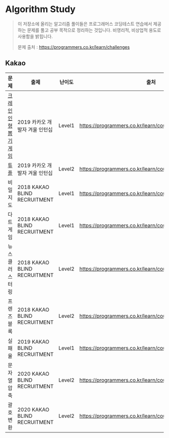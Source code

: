 # Algorithm Study
> 이 저장소에 올리는 알고리즘 풀이들은 프로그래머스 코딩테스트 연습에서 제공하는 문제를 풀고 공부 목적으로 정리하는 것입니다. 비영리적, 비상업적 용도로 사용함을 밝힙니다.
>
> 문제 출처 : https://programmers.co.kr/learn/challenges

## Kakao

| 문제                                                         | 출제                           | 난이도 | 출처                                                     | Note |
| ------------------------------------------------------------ | ------------------------------ | ------ | -------------------------------------------------------- | ---- |
| [크레인 인형 뽑기 게임](https://github.com/cskime/Algorithm/blob/master/kakao/크레인-인형-뽑기-게임.md) | 2019 카카오 개발자 겨울 인턴십 | Level1 | https://programmers.co.kr/learn/courses/30/lessons/64061 |      |
| [튜플](https://github.com/cskime/Algorithm/blob/master/kakao/튜플.md) | 2019 카카오 개발자 겨울 인턴십 | Level2 | https://programmers.co.kr/learn/courses/30/lessons/64065 |      |
| 비밀지도                                                     | 2018 KAKAO BLIND RECRUITMENT   | Level1 | https://programmers.co.kr/learn/courses/30/lessons/17681 |      |
| 다트게임                                                     | 2018 KAKAO BLIND RECRUITMENT   | Level1 | https://programmers.co.kr/learn/courses/30/lessons/17682 |      |
| 뉴스 클러스터링                                              | 2018 KAKAO BLIND RECRUITMENT   | Level2 | https://programmers.co.kr/learn/courses/30/lessons/17677 |      |
| 프렌즈 블록                                                  | 2018 KAKAO BLIND RECRUITMENT   | Level2 | https://programmers.co.kr/learn/courses/30/lessons/17679 |      |
| 실패율                                                       | 2019 KAKAO BLIND RECRUITMENT   | Level1 | https://programmers.co.kr/learn/courses/30/lessons/42889 |      |
| 문자열 압축                                                  | 2020 KAKAO BLIND RECRUITMENT   | Level2 | https://programmers.co.kr/learn/courses/30/lessons/60057 |      |
| 괄호 변환                                                    | 2020 KAKAO BLIND RECRUITMENT   | Level2 | https://programmers.co.kr/learn/courses/30/lessons/60058 |      |

